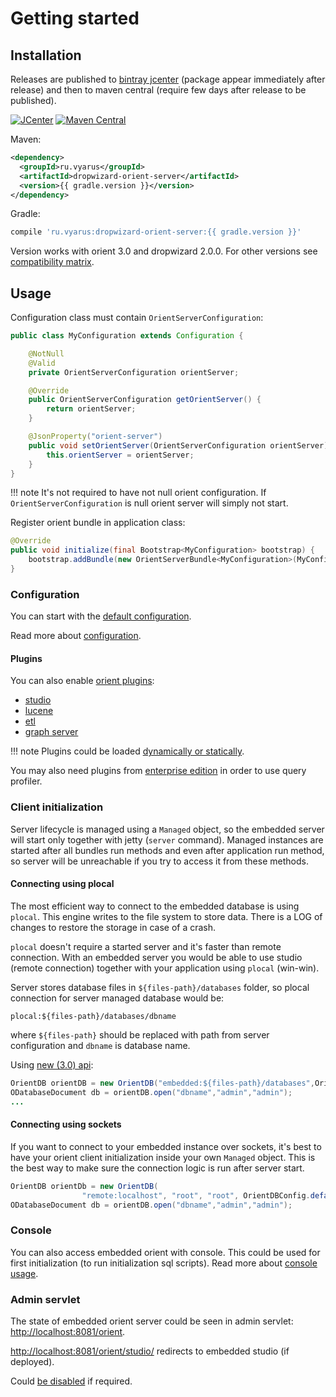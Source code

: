 # Getting started

## Installation

Releases are published to [bintray jcenter](https://bintray.com/bintray/jcenter) (package appear immediately after release) 
and then to maven central (require few days after release to be published). 

[![JCenter](https://api.bintray.com/packages/vyarus/xvik/dropwizard-orient-server/images/download.svg)](https://bintray.com/vyarus/xvik/dropwizard-orient-server/_latestVersion)
[![Maven Central](https://img.shields.io/maven-central/v/ru.vyarus/dropwizard-orient-server.svg?style=flat)](https://maven-badges.herokuapp.com/maven-central/ru.vyarus/dropwizard-orient-server)

Maven:

```xml
<dependency>
  <groupId>ru.vyarus</groupId>
  <artifactId>dropwizard-orient-server</artifactId>
  <version>{{ gradle.version }}</version>
</dependency>
```

Gradle:

```groovy
compile 'ru.vyarus:dropwizard-orient-server:{{ gradle.version }}'
```

Version works with orient 3.0 and dropwizard 2.0.0.
For other versions see [compatibility matrix](about/compatibility.md). 

## Usage

Configuration class must contain `OrientServerConfiguration`:

```java
public class MyConfiguration extends Configuration {

    @NotNull
    @Valid
    private OrientServerConfiguration orientServer;

    @Override
    public OrientServerConfiguration getOrientServer() {
        return orientServer;
    }

    @JsonProperty("orient-server")
    public void setOrientServer(OrientServerConfiguration orientServer) {
        this.orientServer = orientServer;
    }
}
```

!!! note
    It's not required to have not null orient configuration. If `OrientServerConfiguration` is null orient server will simply not start.

Register orient bundle in application class:

```java
@Override
public void initialize(final Bootstrap<MyConfiguration> bootstrap) {
    bootstrap.addBundle(new OrientServerBundle<MyConfiguration>(MyConfiguration::getOrientServer));
}
```

### Configuration

You can start with the [default configuration](guide/default-configs.md#yaml-config).

Read more about [configuration](guide/configuration.md). 

#### Plugins

You can also enable [orient plugins](guide/plugins.md):
    
- [studio](guide/studio.md)
- [lucene](guide/configuration.md#lucene-plugin)
- [etl](guide/configuration.md#etl)
- [graph server](guide/configuration.md#graph-server) 

!!! note 
    Plugins could be loaded [dynamically or statically](guide/plugins.md).

You may also need plugins from [enterprise edition](guide/enterprise.md) in order to use
query profiler.

### Client initialization

Server lifecycle is managed using a `Managed` object, so the embedded server will start only together with jetty (`server` command).
Managed instances are started after all bundles run methods and even after application run method, so server will be unreachable if you try to access it from these methods.

#### Connecting using plocal

The most efficient way to connect to the embedded database is using `plocal`. This engine writes to the file system to store data. There is a LOG of changes to restore the storage in case of a crash. 

`plocal` doesn't require a started server and it's faster than remote connection. With an embedded server you would be able to use studio (remote connection) together with your application using `plocal` (win-win).

Server stores database files in `${files-path}/databases` folder, so plocal connection for server managed database would be:

```
plocal:${files-path}/databases/dbname
```

where `${files-path}` should be replaced with path from server configuration and `dbname` is database name.

Using [new (3.0) api](http://orientdb.com/docs/3.0.x/java/Java-MultiModel-API.html):

```java
OrientDB orientDB = new OrientDB("embedded:${files-path}/databases",OrientDBConfig.defaultConfig());
ODatabaseDocument db = orientDB.open("dbname","admin","admin");
...
```

#### Connecting using sockets

If you want to connect to your embedded instance over sockets, it's best to have your orient client initialization inside your own `Managed` object. This is the best way to make sure the connection logic is run after server start.

```java
OrientDB orientDb = new OrientDB(
                "remote:localhost", "root", "root", OrientDBConfig.defaultConfig());
ODatabaseDocument db = orientDB.open("dbname","admin","admin");
```

### Console

You can also access embedded orient with console. This could be used for first initialization
(to run initialization sql scripts). Read more about [console usage](guide/console.md).

### Admin servlet

The state of embedded orient server could be seen in admin servlet:
[http://localhost:8081/orient](http://localhost:8081/orient).

[http://localhost:8081/orient/studio/](http://localhost:8081/orient/studio/) redirects to embedded studio (if deployed).

Could [be disabled](guide/configuration.md#admin-servlet) if required.

